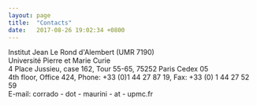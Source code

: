 ```yaml
---
layout: page
title:  "Contacts"
date:   2017-08-26 19:02:34 +0800
---
```




Institut Jean Le Rond d'Alembert (UMR 7190) <br />
Université Pierre et Marie Curie <br />
4 Place Jussieu, case 162, Tour 55-65, 75252 Paris Cedex 05 <br />
4th floor, Office 424,
Phone: +33 (0)1 44 27 87 19, Fax: +33 (0) 1 44 27 52 59 <br />
E-mail: corrado - dot - maurini - at - upmc.fr <br />


